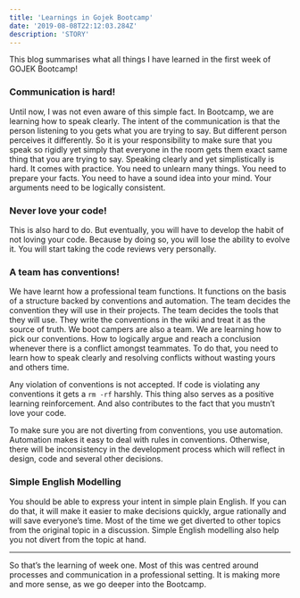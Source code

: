```yaml
---
title: 'Learnings in Gojek Bootcamp'
date: '2019-08-08T22:12:03.284Z'
description: 'STORY'
---
```


This blog summarises what all things I have learned in the first week of GOJEK Bootcamp!

### Communication is hard!

Until now, I was not even aware of this simple fact. In Bootcamp, we are learning how to speak clearly. The intent of the communication is that the person listening to you gets what you are trying to say. But different person perceives it differently. So it is your responsibility to make sure that you speak so rigidly yet simply that everyone in the room gets them exact same thing that you are trying to say. Speaking clearly and yet simplistically is hard. It comes with practice. You need to unlearn many things. You need to prepare your facts. You need to have a sound idea into your mind. Your arguments need to be logically consistent.

### Never love your code!

This is also hard to do. But eventually, you will have to develop the habit of not loving your code. Because by doing so, you will lose the ability to evolve it. You will start taking the code reviews very personally.

### A team has conventions!

We have learnt how a professional team functions. It functions on the basis of a structure backed by conventions and automation. The team decides the convention they will use in their projects. The team decides the tools that they will use. They write the conventions in the wiki and treat it as the source of truth. We boot campers are also a team. We are learning how to pick our conventions. How to logically argue and reach a conclusion whenever there is a conflict amongst teammates. To do that, you need to learn how to speak clearly and resolving conflicts without wasting yours and others time.

Any violation of conventions is not accepted. If code is violating any conventions it gets a `rm -rf` harshly. This thing also serves as a positive learning reinforcement. And also contributes to the fact that you mustn’t love your code.

To make sure you are not diverting from conventions, you use automation. Automation makes it easy to deal with rules in conventions. Otherwise, there will be inconsistency in the development process which will reflect in design, code and several other decisions.

### Simple English Modelling

You should be able to express your intent in simple plain English. If you can do that, it will make it easier to make decisions quickly, argue rationally and will save everyone’s time. Most of the time we get diverted to other topics from the original topic in a discussion. Simple English modelling also help you not divert from the topic at hand.

---

So that’s the learning of week one. Most of this was centred around processes and communication in a professional setting. It is making more and more sense, as we go deeper into the Bootcamp.
